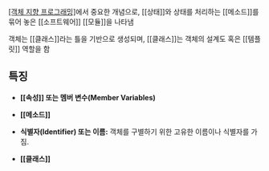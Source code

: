 [[객체 지향 프로그래밍]]([[OOP]])에서 중요한 개념으로, [[상태]]와 상태를 처리하는 [[메소드]]를 묶어 놓은 [[소프트웨어]] [[모듈]]을 나타냄

객체는 [[클래스]]라는 틀을 기반으로 생성되며, [[클래스]]는 객체의 설계도 혹은 [[템플릿]] 역할을 함


## 특징

- **[[속성]] 또는 멤버 변수(Member Variables)**
    
- **[[메소드]]**
    
- **식별자(Identifier) 또는 이름:** 객체를 구별하기 위한 고유한 이름이나 식별자를 가짐.
    
- **[[클래스]]**